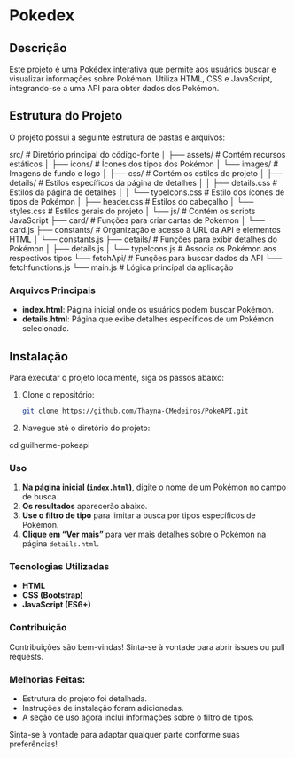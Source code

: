 # Pokedex

## Descrição
Este projeto é uma Pokédex interativa que permite aos usuários buscar e visualizar informações sobre Pokémon. Utiliza HTML, CSS e JavaScript, integrando-se a uma API para obter dados dos Pokémon.

## Estrutura do Projeto
O projeto possui a seguinte estrutura de pastas e arquivos:



src/                  # Diretório principal do código-fonte
│
├── assets/           # Contém recursos estáticos
│   ├── icons/        # Ícones dos tipos dos Pokémon
│   └── images/       # Imagens de fundo e logo
│
├── css/              # Contém os estilos do projeto
│   ├── details/      # Estilos específicos da página de detalhes
│   │   ├── details.css        # Estilos da página de detalhes
│   │   └── typeIcons.css      # Estilo dos ícones de tipos de Pokémon
│   ├── header.css    # Estilos do cabeçalho
│   └── styles.css    # Estilos gerais do projeto
│
└── js/               # Contém os scripts JavaScript
    ├── card/         # Funções para criar cartas de Pokémon
    │   └── card.js
    ├── constants/    # Organização e acesso à URL da API e elementos HTML
    │   └── constants.js
    ├── details/      # Funções para exibir detalhes do Pokémon
    │   ├── details.js
    │   └── typeIcons.js    # Associa os Pokémon aos respectivos tipos
    └── fetchApi/     # Funções para buscar dados da API
        └── fetchfunctions.js
    └── main.js       # Lógica principal da aplicação


### Arquivos Principais
- **index.html**: Página inicial onde os usuários podem buscar Pokémon.
- **details.html**: Página que exibe detalhes específicos de um Pokémon selecionado.

## Instalação
Para executar o projeto localmente, siga os passos abaixo:

1. Clone o repositório:
   ```bash
   git clone https://github.com/Thayna-CMedeiros/PokeAPI.git

2. Navegue até o diretório do projeto:

cd guilherme-pokeapi

### Uso

1. **Na página inicial (`index.html`)**, digite o nome de um Pokémon no campo de busca.
2. **Os resultados** aparecerão abaixo.
3. **Use o filtro de tipo** para limitar a busca por tipos específicos de Pokémon.
4. **Clique em “Ver mais”** para ver mais detalhes sobre o Pokémon na página `details.html`.

### Tecnologias Utilizadas

- **HTML**
- **CSS (Bootstrap)**
- **JavaScript (ES6+)**

### Contribuição

Contribuições são bem-vindas! Sinta-se à vontade para abrir issues ou pull requests.


### Melhorias Feitas:
- Estrutura do projeto foi detalhada.
- Instruções de instalação foram adicionadas.
- A seção de uso agora inclui informações sobre o filtro de tipos.

Sinta-se à vontade para adaptar qualquer parte conforme suas preferências!

